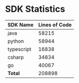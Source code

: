 # SDK Statistics

| SDK Name | Lines of Code |
| -------- | ------------- |
| java | 58215 |
| python | 58944 |
| typescript | 16838 |
| csharp | 34834 |
| go | 40067 |
| **Total** | 208898 |
